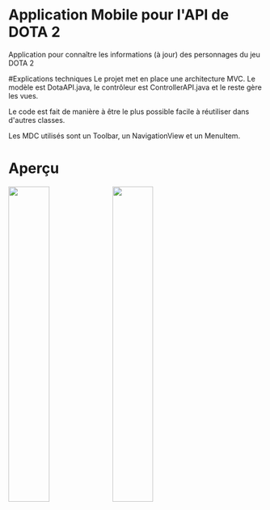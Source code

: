 # Application Mobile pour l'API de DOTA 2
Application pour connaître les informations (à jour) des personnages du jeu DOTA 2

#Explications techniques
Le projet met en place une architecture MVC. Le modèle est DotaAPI.java, le contrôleur est ControllerAPI.java et le reste gère les vues.

Le code est fait de manière à être le plus possible facile à réutiliser dans d'autres classes.

Les MDC utilisés sont un Toolbar, un NavigationView et un MenuItem.

# Aperçu

<img src="https://image.noelshack.com/fichiers/2019/23/6/1559989370-screenshot-20190608-104508-progmobile.jpg" width="40%">

<img src="https://image.noelshack.com/fichiers/2019/23/6/1559989451-screenshot-20190608-122331-progmobile.jpg" width="40%">